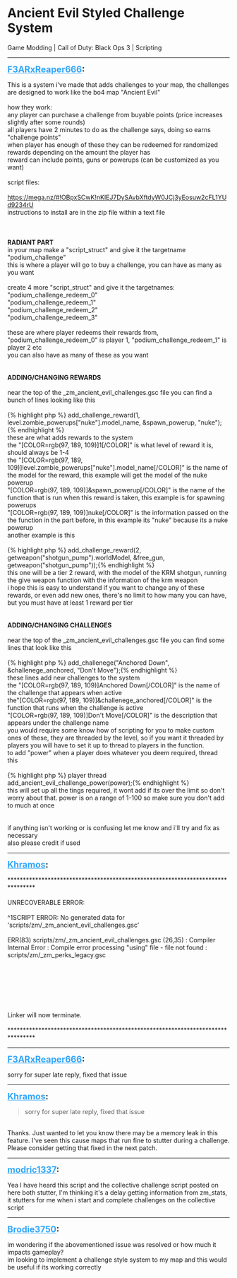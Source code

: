# Ancient Evil Styled Challenge System
Game Modding | Call of Duty: Black Ops 3 | Scripting

---
<strong style="font-size: 1.4em;"><span style="text-decoration: underline;text-decoration-color: #34a7f9;"><span style="color:#34a7f9;">F3ARxReaper666</span></span>:</strong>

<p>This is a system i&#39;ve made that adds challenges to your map, the challenges are designed to work like the bo4 map &quot;Ancient Evil&quot;<br /><br />how they work:<br />any player can purchase a challenge from buyable points (price increases slightly after some rounds)<br />all players have 2 minutes to do as the challenge says, doing so earns &quot;challenge points&quot;<br />when player has enough of these they can be redeemed for randomized rewards depending on the amount the player has<br />reward can include points, guns or powerups (can be customized as you want)<br /><br />script files:<br /><br /><a href="https://mega.nz/#!OBpxSCwK!nKlEJ7DySAvbXftdyW0JCj3yEosuw2cFL1YUd9234rU">https://mega.nz/#!OBpxSCwK!nKlEJ7DySAvbXftdyW0JCj3yEosuw2cFL1YUd9234rU</a><br />instructions to install are in the zip file within a text file<br /><br /><br /><br /><strong>RADIANT PART</strong><br />in your map make a &quot;script_struct&quot; and give it the targetname &quot;podium_challenge&quot;<br />this is where a player will go to buy a challenge, you can have as many as you want<br /><br />create 4 more &quot;script_struct&quot; and give it the targetnames:<br />&quot;podium_challenge_redeem_0&quot;<br />&quot;podium_challenge_redeem_1&quot;<br />&quot;podium_challenge_redeem_2&quot;<br />&quot;podium_challenge_redeem_3&quot;<br /><br />these are where player redeems their rewards from, &quot;podium_challenge_redeem_0&quot; is player 1, &quot;podium_challenge_redeem_1&quot; is player 2 etc<br />you can also have as many of these as you want<br /><br /><br /><strong>ADDING/CHANGING  REWARDS</strong><br /><br />near the top of the _zm_ancient_evil_challenges.gsc file you can find a bunch of lines looking like this<br /><br />{% highlight php %}
add_challenge_reward(1, level.zombie_powerups[&quot;nuke&quot;].model_name, &amp;spawn_powerup, &quot;nuke&quot;);{% endhighlight %}
<br />these are what adds rewards to the system<br />the &quot;[COLOR=rgb(97, 189, 109)]1[/COLOR]&quot; is what level of reward it is, should always be 1-4<br />the &quot;[COLOR=rgb(97, 189, 109)]level.zombie_powerups[&quot;nuke&quot;].model_name[/COLOR]&quot; is the name of the model for the reward, this example will get the model of the nuke powerup<br />&quot;[COLOR=rgb(97, 189, 109)]&amp;spawn_powerup[/COLOR]&quot; is the name of the function that is run when this reward is taken, this example is for spawning powerups<br />&quot;[COLOR=rgb(97, 189, 109)]nuke[/COLOR]&quot; is the information passed on the the function in the part before, in this example its &quot;nuke&quot; because its a nuke powerup<br />another example is this<br /><br />{% highlight php %}
add_challenge_reward(2, getweapon(&quot;shotgun_pump&quot;).worldModel, &amp;free_gun, getweapon(&quot;shotgun_pump&quot;));{% endhighlight %}
<br />this one will be a tier 2 reward, with the model of the KRM shotgun, running the give weapon function with the information of the krm weapon<br />i hope this is easy to understand if you want to change any of these rewards, or even add new ones, there&#39;s no limit to how many you can have, but you must have at least 1 reward per tier<br /><br /><br /><strong>ADDING/CHANGING  CHALLENGES</strong><br /><br />near the top of the _zm_ancient_evil_challenges.gsc file you can find some lines that look like this<br /><br />{% highlight php %}
add_challenege(&quot;Anchored Down&quot;, &amp;challenege_anchored, &quot;Don&#39;t Move&quot;);{% endhighlight %}
<br />these lines add new challenges to the system<br />the &quot;[COLOR=rgb(97, 189, 109)]Anchored Down[/COLOR]&quot; is the name of the challenge that appears when active<br />the&quot;[COLOR=rgb(97, 189, 109)]&amp;challenege_anchored[/COLOR]&quot; is the function that runs when the challenge is active<br />&quot;[COLOR=rgb(97, 189, 109)]Don&#39;t Move[/COLOR]&quot; is the description that appears under the challenge name<br />you would require some know how of scripting for you to make custom ones of these, they are threaded by the level, so if you want it threaded by players you will have to set it up to thread to players in the function.<br />to add &quot;power&quot; when a player does whatever you deem required, thread this<br /><br />{% highlight php %}
player thread add_ancient_evil_challenge_power(power);{% endhighlight %}
<br />this will set up all the tings required, it wont add if its over the limit so don&#39;t worry about that. power is on a range of 1-100 so make sure you don&#39;t add to much at once<br /><br /><br />if anything isn&#39;t working or is confusing let me know and i&#39;ll try and fix as necessary<br />also please credit if used</p>

---
<strong style="font-size: 1.4em;"><span style="text-decoration: underline;text-decoration-color: #34a7f9;"><span style="color:#34a7f9;">Khramos</span></span>:</strong>

<p>********************************************************************************<br /><br />UNRECOVERABLE ERROR:<br /><br />^1SCRIPT ERROR: No generated data for &#39;scripts/zm/_zm_ancient_evil_challenges.gsc&#39;<br /><br />ERR(83) scripts/zm/_zm_ancient_evil_challenges.gsc (26,35)  : Compiler Internal Error :  Compile error processing &quot;using&quot; file - file not found : scripts/zm/_zm_perks_legacy.gsc<br /><br /><br /><br /><br /><br /><br /><br />Linker will now terminate.<br /><br />********************************************************************************</p>

---
<strong style="font-size: 1.4em;"><span style="text-decoration: underline;text-decoration-color: #34a7f9;"><span style="color:#34a7f9;">F3ARxReaper666</span></span>:</strong>

<p>sorry for super late reply, fixed that issue</p>

---
<strong style="font-size: 1.4em;"><span style="text-decoration: underline;text-decoration-color: #34a7f9;"><span style="color:#34a7f9;">Khramos</span></span>:</strong>

<p><blockquote>sorry for super late reply, fixed that issue<br /></blockquote><br />Thanks. Just wanted to let you know there may be a memory leak in this feature. I&#39;ve seen this cause maps that run fine to stutter during a challenge. Please consider getting that fixed in the next patch.</p>

---
<strong style="font-size: 1.4em;"><span style="text-decoration: underline;text-decoration-color: #34a7f9;"><span style="color:#34a7f9;">modric1337</span></span>:</strong>

<p>Yea I have heard this script and the collective challenge script posted on here both stutter, I&#39;m thinking it&#39;s a delay getting information from zm_stats, it stutters for me when i start and complete challenges on the collective script</p>

---
<strong style="font-size: 1.4em;"><span style="text-decoration: underline;text-decoration-color: #34a7f9;"><span style="color:#34a7f9;">Brodie3750</span></span>:</strong>

<p>im wondering if the abovementioned issue was resolved or how much it impacts gameplay?<br />im looking to implement a challenge style system to my map and this would be useful if its working correctly</p>
